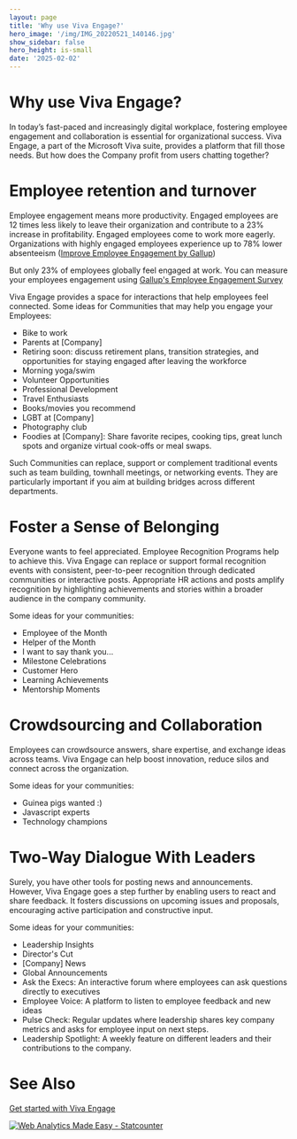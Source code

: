 ```yaml
---
layout: page
title: 'Why use Viva Engage?'
hero_image: '/img/IMG_20220521_140146.jpg'
show_sidebar: false
hero_height: is-small
date: '2025-02-02'
---
```


<!-- Google tag (gtag.js) -->
<script async src="https://www.googletagmanager.com/gtag/js?id=G-NDDFG3RZTJ"></script>
<script>
  window.dataLayer = window.dataLayer || [];
  function gtag(){dataLayer.push(arguments);}
  gtag('js', new Date());

  gtag('config', 'G-NDDFG3RZTJ');
</script>


# Why use Viva Engage?

In today’s fast-paced and increasingly digital workplace, fostering employee engagement and collaboration is essential for organizational success. Viva Engage, a part of the Microsoft Viva suite, provides a platform that fill those needs. But how does the Company profit from users chatting together?


# Employee retention and turnover

Employee engagement means more productivity. Engaged employees are 12 times less likely to leave their organization and contribute to a 23% increase in profitability. Engaged employees come to work more eagerly. Organizations with highly engaged employees experience up to 78%
lower absenteeism ([Improve Employee Engagement by Gallup](https://www.gallup.com/workplace/285674/improve-employee-engagement-workplace.aspx)) 

But only 23% of employees globally feel engaged at work. You can measure your employees engagement using [Gallup's Employee Engagement Survey](https://www.gallup.com/q12/)

Viva Engage provides a space for interactions that help employees feel connected. Some ideas for Communities that may help you engage your Employees:

* Bike to work
* Parents at [Company]
* Retiring soon: discuss retirement plans, transition strategies, and opportunities for staying engaged after leaving the workforce
* Morning yoga/swim
* Volunteer Opportunities
* Professional Development
* Travel Enthusiasts
* Books/movies you recommend
* LGBT at [Company]
* Photography club
* Foodies at [Company]: Share favorite recipes, cooking tips, great lunch spots and organize virtual cook-offs or meal swaps.

Such Communities can replace, support or complement traditional events such as team building, townhall meetings, or networking events. They are particularly important if you aim at building bridges across different departments.



# Foster a Sense of Belonging

Everyone wants to feel appreciated. Employee Recognition Programs help to achieve this. Viva Engage can replace or support formal recognition events with consistent, peer-to-peer recognition through dedicated communities or interactive posts.
Appropriate HR actions and posts amplify recognition by highlighting achievements and stories within a broader audience in the company community.

Some ideas for your communities:
* Employee of the Month
* Helper of the Month
* I want to say thank you...
* Milestone Celebrations
* Customer Hero
* Learning Achievements
* Mentorship Moments


# Crowdsourcing and Collaboration

Employees can crowdsource answers, share expertise, and exchange ideas across teams. Viva Engage can help boost innovation, reduce silos and connect across the organization.

Some ideas for your communities:

* Guinea pigs wanted :)
* Javascript experts
* Technology champions


# Two-Way Dialogue With Leaders

Surely, you have other tools for posting news and announcements. However, Viva Engage goes a step further by enabling users to react and share feedback. It fosters discussions on upcoming issues and proposals, encouraging active participation and constructive input.

Some ideas for your communities:

* Leadership Insights
* Director's Cut
* [Company] News
* Global Announcements
* Ask the Execs: An interactive forum where employees can ask questions directly to executives
* Employee Voice: A platform to listen to employee feedback and new ideas
* Pulse Check: Regular updates where leadership shares key company metrics and asks for employee input on next steps.
* Leadership Spotlight: A weekly feature on different leaders and their contributions to the company.




# See Also

[Get started with Viva Engage](https://support.microsoft.com/en-us/topic/get-started-with-viva-engage-729f9fce-3aa6-4478-888c-a1543918c284)




<!-- Default Statcounter code for whyvivaplusteams
https://powershellscripts.github.io/articles/en/Viva/whyviva/
-->
<script type="text/javascript">
var sc_project=13085848; 
var sc_invisible=1; 
var sc_security="4c9b32e5"; 
var sc_client_storage="disabled"; 
</script>
<script type="text/javascript"
src="https://www.statcounter.com/counter/counter.js"
async></script>
<noscript><div class="statcounter"><a title="Web Analytics
Made Easy - Statcounter" href="https://statcounter.com/"
target="_blank"><img class="statcounter"
src="https://c.statcounter.com/13085848/0/4c9b32e5/1/"
alt="Web Analytics Made Easy - Statcounter"
referrerPolicy="no-referrer-when-downgrade"></a></div></noscript>
<!-- End of Statcounter Code -->